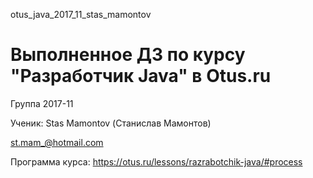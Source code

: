 otus_java_2017_11_stas_mamontov

# Выполненное ДЗ по курсу "Разработчик Java" в Otus.ru

Группа 2017-11

Ученик: Stas Mamontov (Станислав Мамонтов)

st.mam_@hotmail.com

Программа курса: https://otus.ru/lessons/razrabotchik-java/#process
